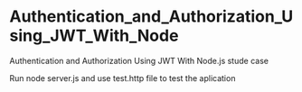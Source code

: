 # Authentication_and_Authorization_Using_JWT_With_Node
Authentication and Authorization Using JWT With Node.js stude case

Run node server.js and use test.http file to test the aplication
